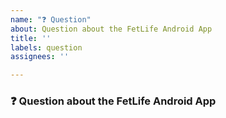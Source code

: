 ```yaml
---
name: "❓ Question"
about: Question about the FetLife Android App
title: ''
labels: question
assignees: ''

---
```


### ❓ Question about the FetLife Android App
